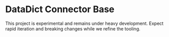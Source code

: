 # DataDict Connector Base

This project is experimental and remains under heavy development. Expect rapid iteration and breaking changes while we refine the tooling.
